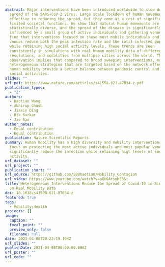 ```yaml
---
abstract: Major interventions have been introduced worldwide to slow down the
  spread of the SARS-CoV-2 virus. Large scale lockdown of human movements are
  effective in reducing the spread, but they come at a cost of significantly
  limited societal functions. We show that natural human movements are
  statistically diverse, and the spread of the disease is significantly
  influenced by a small group of active individuals and gathering venues. We
  find that interventions focused on these most mobile individuals and popular
  venues reduce both the peak infection rate and the total infected population
  while retaining high social activity levels. These trends are seen
  consistently in simulations with real human mobility data of different scales,
  resolutions, and modalities from multiple cities across the world. The
  observation implies that compared to broad sweeping interventions, more
  heterogeneous strategies that are targeted based on the network effects in
  human mobility provide a better balance between pandemic control and regular
  social activities.
slides: ""
url_pdf: https://www.nature.com/articles/s41598-021-87034-z.pdf
publication_types:
  - "2"
authors:
  - Haotian Wang
  - Abhirup Ghosh
  - Jiaxin Ding
  - Rik Sarkar
  - Jie Gao
author_notes:
  - Equal contribution
  - Equal contribution
publication: Nature Scientific Reports
summary: Human mobility has a high diversity and mobility interventions that
  focus on protecting the most active individuals and most popular venues can
  significantly reduce the infection while retaining high levels of social
  activity.
url_dataset: ""
url_project: ""
publication_short: ""
url_source: https://github.com/SBUhaotian/Mobility_Contagion
url_video: https://www.youtube.com/watch?v=o8H0AtsyHZ0&t
title: Heterogeneous Interventions Reduce the Spread of Covid-19 in Simulations
  on Real Mobility Data
doi: 10.1038/s41598-021-87034-z
featured: true
tags:
  - Mobility;Health
projects: []
image:
  caption: ""
  focal_point: ""
  preview_only: false
  filename: null
date: 2021-04-08T20:22:19.194Z
url_slides: ""
publishDate: 2021-04-08T00:00:00.000Z
url_poster: ""
url_code: ""
---
```

